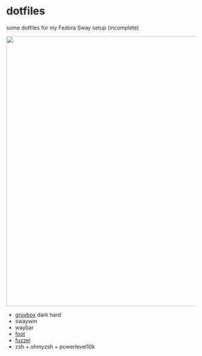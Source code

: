 # dotfiles

some dotfiles for my Fedora Sway setup (incomplete)

<img src="https://github.com/nizefoo/dotfiles/assets/48910077/08bcc74d-75db-4bbf-b301-fe51de735b8e" width="720" />

- [gruvbox](https://github.com/Fausto-Korpsvart/Gruvbox-GTK-Theme) dark hard
- swaywm
- waybar
- [foot](https://codeberg.org/dnkl/foot)
- [fuzzel](https://codeberg.org/dnkl/fuzzel)
- zsh + ohmyzsh + powerlevel10k

